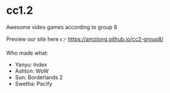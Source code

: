 # cc1.2 

Awesome video games according to group 8

Preview our site here :point_right: https://amzlong.github.io/cc2-group8/

Who made what: 
* Yanyu: Index
* Ashton: WoW
* Sun: Borderlands 2
* Swetha: Pacify

